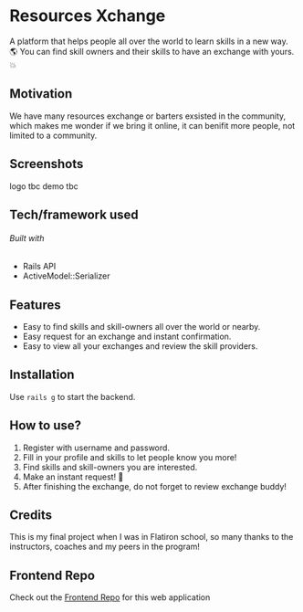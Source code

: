 # Resources Xchange

A platform that helps people all over the world to learn skills in a new way. :earth_americas: You can find skill owners and their skills to have an exchange with yours. :boom:



## Motivation

We have many resources exchange or barters exsisted in the community, which makes me wonder if we bring it online, it can benifit more people, not limited to a community. 



## Screenshots

logo tbc
demo tbc



## Tech/framework used

###### Built with
- Rails API
- ActiveModel::Serializer



## Features

- Easy to find skills and skill-owners all over the world or nearby. 
- Easy request for an exchange and instant confirmation. 
- Easy to view all your exchanges and review the skill providers.



## Installation
Use `rails g` to start the backend.



## How to use?

1. Register with username and password. 
2. Fill in your profile and skills to let people know you more!
3. Find skills and skill-owners you are interested. 
4. Make an instant request! :clap:
5. After finishing the exchange, do not forget to review exchange buddy!



## Credits
This is my final project when I was in Flatiron school, so many thanks to the instructors, coaches and my peers in the program!



## Frontend Repo
Check out the [Frontend Repo](https://github.com/yukiyao119/resources-exchange-frontend) for this web application

